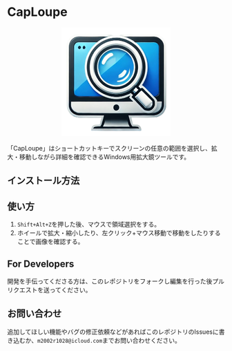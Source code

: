 # CapLoupe

<p align="center">
  <img src="/docs/cap_loupe.png" alt="SnapNoteClip Logo" width="50%">
</p>

「CapLoupe」はショートカットキーでスクリーンの任意の範囲を選択し、拡大・移動しながら詳細を確認できるWindows用拡大鏡ツールです。

## インストール方法

## 使い方

1. `Shift+Alt+Z`を押した後、マウスで領域選択をする。
2. ホイールで拡大・縮小したり、左クリック+マウス移動で移動をしたりすることで画像を確認する。

## For Developers

開発を手伝ってくださる方は、このレポジトリをフォークし編集を行った後プルリクエストを送ってください。

## お問い合わせ

追加してほしい機能やバグの修正依頼などがあればこのレポジトリのIssuesに書き込むか、`m2002r1028@icloud.com`までお問い合わせください。

